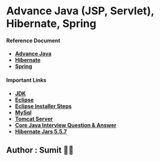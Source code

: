 # Advance Java (JSP, Servlet), Hibernate, Spring

#### Reference Document
* **[Advance Java]()**
* **[Hibernate]()**
* **[Spring]()**


#### Important Links

* **[JDK](https://www.oracle.com/java/technologies/downloads/)**
* **[Eclipse](https://www.eclipse.org/downloads/)**
* **[Eclipse Installer Steps](https://www.eclipse.org/downloads/packages/installer)**
* **[MySql](https://dev.mysql.com/downloads/installer/)**
* **[Tomcat Server](https://tomcat.apache.org/download-90.cgi)**
* **[Core Java Interview Question & Answer](https://javainbeats.com/#/java-interview-questions)**
* **[Hibernate Jars 5.5.7](https://sourceforge.net/projects/hibernate/files/hibernate-orm/5.5.7.Final/hibernate-release-5.5.7.Final.zip/download)**


## Author : Sumit :technologist: